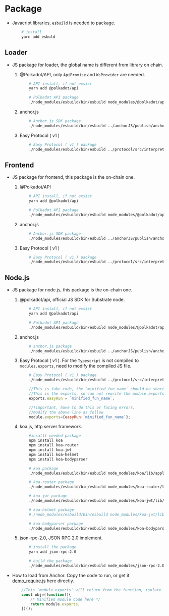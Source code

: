 # Package

- Javacript libraries, `esbuild` is needed to package.

    ```BASH
        # install 
        yarn add esbuld
    ```

## Loader

- JS package for loader, the global name is different from library on chain.

    1. @Polkadot/API, only `ApiPromise` and `WsProvider` are needed.

        ```BASH
            # API install, if not exsist
            yarn add @polkadot/api

            # Polkadot API package
            ./node_modules/esbuild/bin/esbuild node_modules/@polkadot/api/index.js --bundle --minify --outfile=./loader/polkadot.loader.js --global-name=LP
        ```

    2. anchor.js

        ```BASH
            # Anchor.js SDK package
            ./node_modules/esbuild/bin/esbuild ../anchorJS/publish/anchor.js --bundle --minify --outfile=./loader/anchor.loader.js --global-name=LA
        ```

    3. Easy Protocol ( v1 )

        ```BASH
            # Easy Protocol ( v1 ) package
            ./node_modules/esbuild/bin/esbuild ../protocol/src/interpreter.js --bundle --minify --outfile=./loader/easy.loader.js --global-name=LE
        ```

## Frontend

- JS package for frontend, this package is the on-chain one.

    1. @Polkadot/API

        ```BASH
            # API install, if not exsist
            yarn add @polkadot/api

            # Polkadot API package
            ./node_modules/esbuild/bin/esbuild node_modules/@polkadot/api/index.js --bundle --minify --outfile=./frontend/polkadot.min.js --global-name=Polkadot
        ```

    2. anchor.js

        ```BASH
            # Anchor.js SDK package
            ./node_modules/esbuild/bin/esbuild ../anchorJS/publish/anchor.js --bundle --minify --outfile=./frontend/anchor.min.js --global-name=AnchorJS
        ```

    3. Easy Protocol ( v1 )

        ```BASH
            # Easy Protocol ( v1 ) package
            ./node_modules/esbuild/bin/esbuild ../protocol/src/interpreter.js --bundle --minify --outfile=./frontend/easy.min.js --global-name=Easy
        ```

## Node.js

- JS package for node.js, this package is the on-chain one.

    1. @polkadot/api, official JS SDK for Substrate node.

        ```BASH
            # API install, if not exsist
            yarn add @polkadot/api

            # Polkadot API package
            ./node_modules/esbuild/bin/esbuild node_modules/@polkadot/api/index.js --bundle --minify --outfile=./node/polkadot.node.js --platform=node
        ```

    2. anchor.js

        ```BASH
            # anchor.js package
            ./node_modules/esbuild/bin/esbuild ../anchorJS/publish/anchor.js --bundle --minify --outfile=./node/anchor.node.js --platform=node
        ```

    3. Easy Protocol ( v1 ). For the `Typescript` is not compiled to `modules.exports`, need to modify the compiled JS file.

        ```BASH
            # Easy Protocol ( v1 ) package
            ./node_modules/esbuild/bin/esbuild ../protocol/src/interpreter.js --bundle --minify --outfile=./node/easy.node.js --platform=node
        ```

        ```JAVASCRIPT
            //This is fake code, the `minified_fun_name` should be short characters like `Dc`
            //This is the exports, so can not rewrite the module.exports
            exports.easyRun = `minified_fun_name`;

            //!important, have to do this or facing errors.
            //modify the above line as follow
            module.exports={easyRun:`minified_fun_name`};
        ```

    4. koa.js, http server framework.

        ```BASH
            #insatll needed package
            npm install koa
            npm install koa-router
            npm install koa-jwt
            npm install koa-helmet
            npm install koa-bodyparser

            # koa package
            ./node_modules/esbuild/bin/esbuild node_modules/koa/lib/application.js --bundle --minify --outfile=./node/koa.node.js --platform=node

            # koa-router package
            ./node_modules/esbuild/bin/esbuild node_modules/koa-router/lib/router.js --bundle --minify --outfile=./node/koa-router.node.js --platform=node

            # koa-jwt package
            ./node_modules/esbuild/bin/esbuild node_modules/koa-jwt/lib/index.js --bundle --minify --outfile=./node/koa-jwt.node.js --platform=node

            # koa-helmet package
            #./node_modules/esbuild/bin/esbuild node_modules/koa-jwt/lib/index.js --bundle --minify --outfile=./node/koa-jwt.node.js --platform=node

            # koa-bodyparser package
            ./node_modules/esbuild/bin/esbuild node_modules/koa-bodyparser/index.js --bundle --minify --outfile=./node/koa-bodyparser.node.js --platform=node
        ```

    5. json-rpc-2.0, JSON RPC 2.0 implement.

        ```BASH
            # install the package
            yarn add json-rpc-2.0

            # build the package  
            ./node_modules/esbuild/bin/esbuild node_modules/json-rpc-2.0/dist/index.js --bundle --minify --outfile=./node/json-rpc-2.0.node.js --platform=node
        ```

- How to load from Anchor. Copy the code to run, or get it [demo_require.js](test/demo_require.js) here directly.

    ```Javascript
        //This `module.exports` will return from the function, isolate the different modules
        const obj=(function(){
            /* Minified module code here */
            return module.exports;
        })();
    ```

